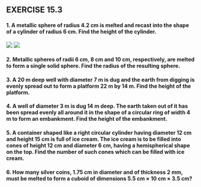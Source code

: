## EXERCISE 15.3
#### 1. A metallic sphere of radius 4.2 cm is melted and recast into the shape of a cylinder of radius 6 cm. Find the height of the cylinder.
[![](https://img.youtube.com/vi/9Nj99wTr9Ww/0.jpg)](https://www.youtube.com/watch?v=9Nj99wTr9Ww)
[![](https://img.youtube.com/vi/DnRyAmrMk1I/0.jpg)](https://www.youtube.com/watch?v=DnRyAmrMk1I)
#### 2. Metallic spheres of radii 6 cm, 8 cm and 10 cm, respectively, are melted to form a single solid sphere. Find the radius of the resulting sphere.
#### 3. A 20 m deep well with diameter 7 m is dug and the earth from digging is evenly spread out to form a platform 22 m by 14 m. Find the height of the platform.
#### 4. A well of diameter 3 m is dug 14 m deep. The earth taken out of it has been spread evenly all around it in the shape of a circular ring of width 4 m to form an embankment. Find the height of the embankment.
#### 5. A container shaped like a right circular cylinder having diameter 12 cm and height 15 cm is full of ice cream. The ice cream is to be filled into cones of height 12 cm and diameter 6 cm, having a hemispherical shape on the top. Find the number of such cones which can be filled with ice cream.
#### 6. How many silver coins, 1.75 cm in diameter and of thickness 2 mm, must be melted to form a cuboid of dimensions 5.5 cm × 10 cm × 3.5 cm?
